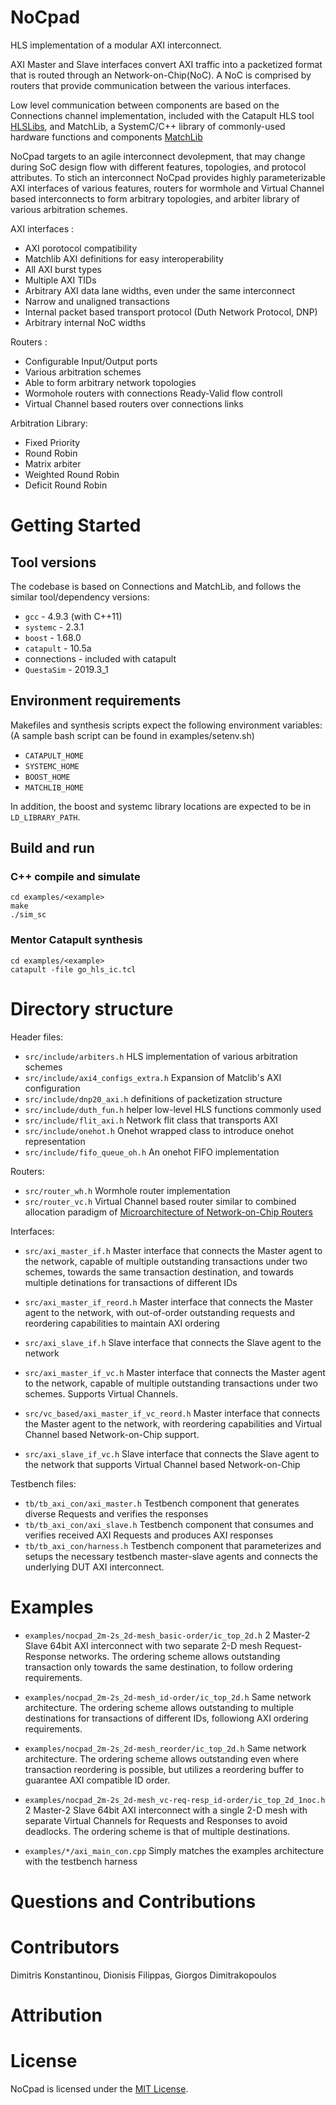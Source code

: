 NoCpad
========

HLS implementation of a modular AXI interconnect.

AXI Master and Slave interfaces convert AXI traffic into a packetized format that is routed through an Network-on-Chip(NoC). A NoC is comprised by routers that provide communication between the various interfaces.

Low level communication between components are based on the Connections channel implementation, included with the Catapult HLS tool [HLSLibs](https://github.com/hlslibs/matchlib_connections), and MatchLib, a SystemC/C++ library of commonly-used hardware functions and components [MatchLib](https://github.com/NVlabs/matchlib)

NoCpad targets to an agile interconnect devolepment, that may change during SoC design flow with different features, topologies, and protocol attributes. To stich an interconnect NoCpad provides highly parameterizable AXI interfaces of various features, routers for wormhole and Virtual Channel based interconnects to form arbitrary topologies, and arbiter library of various arbitration schemes.

AXI interfaces :
* AXI porotocol compatibility 
* Matchlib AXI definitions for easy interoperability
* All AXI burst types
* Multiple AXI TIDs
* Arbitrary AXI data lane widths, even under the same interconnect
* Narrow and unaligned transactions
* Internal packet based transport protocol (Duth Network Protocol, DNP)
* Arbitrary internal NoC widths

Routers :
* Configurable Input/Output ports
* Various arbitration schemes
* Able to form arbitrary network topologies
* Wormohole routers with connections Ready-Valid flow controll
* Virtual Channel based routers over connections links

Arbitration Library:
* Fixed Priority
* Round Robin
* Matrix arbiter 
* Weighted Round Robin
* Deficit Round Robin

# Getting Started

## Tool versions

The codebase is based on Connections and MatchLib, and follows the similar tool/dependency versions:

* `gcc` - 4.9.3 (with C++11)
* `systemc` - 2.3.1
* `boost` - 1.68.0
* `catapult` - 10.5a
*  connections - included with catapult
* `QuestaSim` - 2019.3_1

## Environment requirements

Makefiles and synthesis scripts expect the following environment variables:
(A sample bash script can be found in examples/setenv.sh)

* `CATAPULT_HOME`
* `SYSTEMC_HOME`
* `BOOST_HOME`
* `MATCHLIB_HOME`

In addition, the boost and systemc library locations are expected to be in `LD_LIBRARY_PATH`.

## Build and run

### C++ compile and simulate
    cd examples/<example>
    make
    ./sim_sc 

### Mentor Catapult synthesis
    cd examples/<example>
    catapult -file go_hls_ic.tcl

# Directory structure
Header files:
* `src/include/arbiters.h` HLS implementation of various arbitration schemes
* `src/include/axi4_configs_extra.h` Expansion of Matclib's AXI configuration
* `src/include/dnp20_axi.h` definitions of packetization structure
* `src/include/duth_fun.h` helper low-level HLS functions commonly used
* `src/include/flit_axi.h` Network flit class that transports AXI
* `src/include/onehot.h` Onehot wrapped class to introduce onehot representation  
* `src/include/fifo_queue_oh.h` An onehot FIFO implementation

Routers:
* `src/router_wh.h` Wormhole router implementation
* `src/router_vc.h` Virtual Channel based router similar to combined allocation paradigm of [Microarchitecture of Network-on-Chip Routers](https://www.springer.com/gp/book/9781461443001)

Interfaces:
* `src/axi_master_if.h` Master interface that connects the Master agent to the network, capable of multiple outstanding transactions under two schemes, towards the same transaction destination, and towards multiple detinations for transactions of different IDs
* `src/axi_master_if_reord.h` Master interface that connects the Master agent to the network, with out-of-order outstanding requests and reordering capabilities to maintain AXI ordering
* `src/axi_slave_if.h` Slave interface that connects the Slave agent to the network

* `src/axi_master_if_vc.h` Master interface that connects the Master agent to the network, capable of multiple outstanding transactions under two schemes. Supports Virtual Channels.
* `src/vc_based/axi_master_if_vc_reord.h` Master interface that connects the Master agent to the network, with reordering capabilities and Virtual Channel based Network-on-Chip support.
* `src/axi_slave_if_vc.h` Slave interface that connects the Slave agent to the network that supports Virtual Channel based Network-on-Chip

Testbench files:
* `tb/tb_axi_con/axi_master.h` Testbench component that generates diverse Requests and verifies the responses
* `tb/tb_axi_con/axi_slave.h` Testbench component that consumes and verifies received AXI Requests and produces AXI responses
* `tb/tb_axi_con/harness.h` Testbench component that parameterizes and setups the necessary testbench master-slave agents and connects the underlying DUT AXI interconnect.

# Examples 

* `examples/nocpad_2m-2s_2d-mesh_basic-order/ic_top_2d.h` 2 Master-2 Slave 64bit AXI interconnect with two separate 2-D mesh Request-Response networks. The ordering scheme allows outstanding transaction only towards the same destination, to follow ordering requirements.
* `examples/nocpad_2m-2s_2d-mesh_id-order/ic_top_2d.h` Same network architecture. The ordering scheme allows outstanding to multiple destinations for transactions of different IDs, followiong AXI ordering requirements.
* `examples/nocpad_2m-2s_2d-mesh_reorder/ic_top_2d.h` Same network architecture. The ordering scheme allows outstanding even where transaction reordering is possible, but utilizes a reordering buffer to guarantee AXI compatible ID order.

* `examples/nocpad_2m-2s_2d-mesh_vc-req-resp_id-order/ic_top_2d_1noc.h` 2 Master-2 Slave 64bit AXI interconnect with a single 2-D mesh with separate Virtual Channels for Requests and Responses to avoid deadlocks. The ordering scheme is that of multiple destinations.

* `examples/*/axi_main_con.cpp` Simply matches the examples architecture with the testbench harness

# Questions and Contributions


# Contributors
Dimitris Konstantinou,
Dionisis Filippas,
Giorgos  Dimitrakopoulos

# Attribution

# License

NoCpad is licensed under the [MIT License](./LICENSE).

